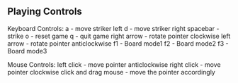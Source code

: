 Playing Controls
----------------
Keyboard Controls:
	a - move striker left
	d - move striker right
	spacebar - strike
	o - reset game
	q - quit game
	right arrow - rotate pointer clockwise
	left arrow - rotate pointer anticlockwise
	f1 - Board mode1
	f2 - Board mode2
	f3 - Board mode3
	
Mouse Controls:
	left click - move pointer anticlockwise
	right click - move pointer clockwise
	click and drag mouse - move the pointer accordingly

